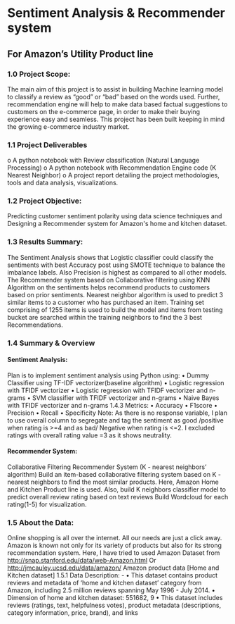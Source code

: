 # Sentiment Analysis & Recommender system 
## For Amazon’s Utility Product line

### 1.0 Project Scope:
The main aim of this project is to assist in building Machine learning model to classify a review as “good” or “bad” based on the words used. Further, recommendation engine will help to make data based factual suggestions to customers on the e-commerce page, in order to make their buying experience easy and seamless. This project has been built keeping in mind the growing e-commerce industry market.

### 1.1 Project Deliverables
o A python notebook with Review classification (Natural Language Processing)
o A python notebook with Recommendation Engine code (K Nearest Neighbor)
o A project report detailing the project methodologies, tools and data analysis, visualizations.

### 1.2 Project Objective:
Predicting customer sentiment polarity using data science techniques and Designing a Recommender system for Amazon's home and kitchen dataset.

### 1.3 Results Summary:


The Sentiment Analysis shows that Logistic classifier could classify the sentiments with best Accuracy post using SMOTE technique to balance the imbalance labels. Also Precision is highest as compared to all other models.
The Recommender system based on Collaborative filtering using KNN Algorithm on the sentiments helps recommend products to customers based on prior sentiments. Nearest neighbor algorithm is used to predict 3 similar items to a customer who has purchased an item. Training set comprising of 1255 items is used to build the model and items from testing bucket are searched within the training neighbors to find the 3 best Recommendations.

### 1.4 Summary & Overview

#### Sentiment Analysis:
Plan is to implement sentiment analysis using Python using:
• Dummy Classifier using TF-IDF vectorizer(baseline algorithm)
• Logistic regression with TFIDF vectorizer
• Logistic regression with TFIDF vectorizer and n-grams
• SVM classifier with TFIDF vectorizer and n-grams
• Naive Bayes with TFIDF vectorizer and n-grams 1.4.3 Metrics:
• Accuracy
• F1score
• Precision
• Recall
• Specificity
Note: As there is no response variable, I plan to use overall column to segregate and tag the sentiment as good /positive when rating is >=4 and as bad/ Negative when rating is <=2. I excluded ratings with overall rating value =3 as it shows neutrality.

#### Recommender System:
Collaborative Filtering Recommender System (K - nearest neighbors’ algorithm)
Build an item-based collaborative filtering system based on K - nearest neighbors to find the most similar products. Here, Amazon Home and Kitchen Product line is used.
Also, build K neighbors classifier model to predict overall review rating based on text reviews
Build Wordcloud for each rating(1-5) for visualization.

### 1.5 About the Data:
Online shopping is all over the internet. All our needs are just a click away. Amazon is known not only for its variety of products but also for its strong recommendation system. Here, I have tried to used Amazon Dataset from http://snap.stanford.edu/data/web-Amazon.html Or http://jmcauley.ucsd.edu/data/amazon/
Amazon product data [Home and Kitchen dataset] 1.5.1 Data Description: - • This dataset contains product reviews and metadata of ‘home and kitchen dataset’ category from Amazon, including 2.5 million reviews spanning May 1996 - July 2014. • Dimension of home and kitchen dataset: 551682, 9 • This dataset includes reviews (ratings, text, helpfulness votes), product metadata (descriptions, category information, price, brand), and links
